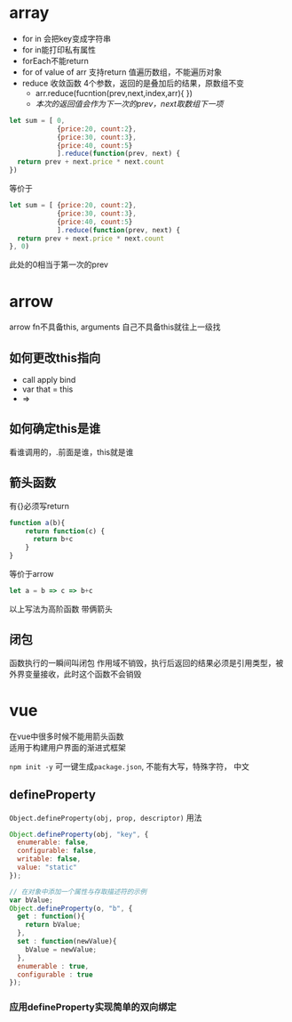 # array
+ for in 会把key变成字符串
+ for in能打印私有属性
+ forEach不能return
+ for of   value of arr
支持return 值遍历数组，不能遍历对象
+ reduce 收敛函数 4个参数，返回的是叠加后的结果，原数组不变
    - arr.reduce(fucntion(prev,next,index,arr){
})
    - *本次的返回值会作为下一次的prev，next取数组下一项*
```javascript
let sum = [ 0, 
            {price:20, count:2},
            {price:30, count:3},
            {price:40, count:5}
            ].reduce(function(prev, next) {
  return prev + next.price * next.count
})
```
等价于
```javascript
let sum = [ {price:20, count:2},
            {price:30, count:3},
            {price:40, count:5}
            ].reduce(function(prev, next) {
  return prev + next.price * next.count
}, 0)
```
此处的0相当于第一次的prev

# arrow
arrow fn不具备this, arguments
自己不具备this就往上一级找

## 如何更改this指向
+ call apply bind
+ var that = this
+ =>

## 如何确定this是谁
看谁调用的，.前面是谁，this就是谁

## 箭头函数
有{}必须写return

```javascript
function a(b){
	return function(c) {
	  return b+c
	}
}
```
等价于arrow 
```javascript
let a = b => c => b+c
```
以上写法为高阶函数 带俩箭头

## 闭包
函数执行的一瞬间叫闭包 作用域不销毁，执行后返回的结果必须是引用类型，被外界变量接收，此时这个函数不会销毁

# vue
在vue中很多时候不能用箭头函数 </br >
适用于构建用户界面的渐进式框架

`npm init -y` 可一键生成`package.json`, 不能有大写，特殊字符， 中文

## defineProperty
`Object.defineProperty(obj, prop, descriptor)`
用法
```javascript
Object.defineProperty(obj, "key", {
  enumerable: false,
  configurable: false,
  writable: false,
  value: "static"
});
```
```javascript
// 在对象中添加一个属性与存取描述符的示例
var bValue;
Object.defineProperty(o, "b", {
  get : function(){
    return bValue;
  },
  set : function(newValue){
    bValue = newValue;
  },
  enumerable : true,
  configurable : true
});
```
### 应用defineProperty实现简单的双向绑定
